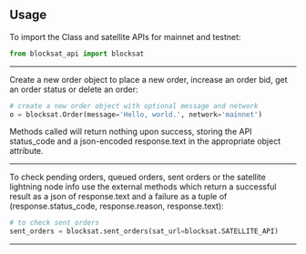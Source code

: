 Usage
----



To import the Class and satellite APIs for mainnet and testnet:

```python
from blocksat_api import blocksat
```

-----

Create a new order object to place a new order, increase an order bid, get an order status or delete an order:

```python
# create a new order object with optional message and network
o = blocksat.Order(message='Hello, world.', network='mainnet')
```

Methods called will return nothing upon success, storing the API status_code and a json-encoded response.text in the appropriate object attribute.

------


To check pending orders, queued orders, sent orders or the satellite lightning node info use the external methods which return a successful result as a json of response.text and a failure as a tuple of (response.status_code, response.reason, response.text):

```python
# to check sent_orders
sent_orders = blocksat.sent_orders(sat_url=blocksat.SATELLITE_API)
```

------